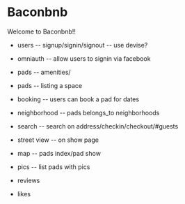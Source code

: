 # Baconbnb
Welcome to Baconbnb!!
- users -- signup/signin/signout -- use devise?
- omniauth -- allow users to signin via facebook

- pads -- amenities/
- pads -- listing a space
- booking -- users can book a pad for dates

- neighborhood -- pads belongs_to neighborhoods

- search -- search on address/checkin/checkout/#guests
- street view -- on show page
- map -- pads index/pad show
- pics -- list pads with pics

- reviews
- likes
